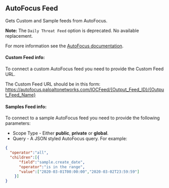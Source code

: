 ## AutoFocus Feed
Gets Custom and Sample feeds from AutoFocus.

**Note:** The `Daily Threat Feed` option is deprecated. No available replacement.

For more information see the [AutoFocus documentation](https://docs.paloaltonetworks.com/autofocus/autofocus-admin/autofocus-feeds.html).

#### Custom Feed info:
To connect a custom AutoFocus feed you need to provide the Custom Feed URL.

The Custom Feed URL should be in this form:
https://autofocus.paloaltonetworks.com/IOCFeed/{Output_Feed_ID}/{Output_Feed_Name}

#### Samples Feed info:
To connect to a sample AutoFocus feed you need to provide the following parameters:
* Scope Type - Either **public**, **private** or **global**.
* Query - A JSON styled AutoFocus query. For example: 
```json
{
  "operator":"all",
  "children":[{
      "field":"sample.create_date",
      "operator":"is in the range",
      "value":["2020-03-01T00:00:00","2020-03-02T23:59:59"]
    }]
}
```

